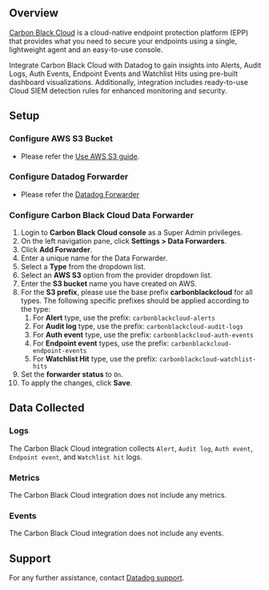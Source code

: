 ## Overview

[Carbon Black Cloud][1] is a cloud-native endpoint protection platform (EPP) that provides what you need to secure your endpoints using a single, lightweight agent and an easy-to-use console.

Integrate Carbon Black Cloud with Datadog to gain insights into Alerts, Audit Logs, Auth Events, Endpoint Events and Watchlist Hits using pre-built dashboard visualizations. Additionally, integration includes ready-to-use Cloud SIEM detection rules for enhanced monitoring and security.


## Setup

### Configure AWS S3 Bucket

- Please refer the [Use AWS S3 guide][2].

### Configure Datadog Forwarder

- Please refer the [Datadog Forwarder][3]

### Configure Carbon Black Cloud Data Forwarder

1. Login to **Carbon Black Cloud console** as a Super Admin privileges.
2. On the left navigation pane, click **Settings > Data Forwarders**.
3. Click **Add Forwarder**.
4. Enter a unique name for the Data Forwarder.
5. Select a **Type** from the dropdown list.
6. Select an **AWS S3** option from the provider dropdown list.
7. Enter the **S3 bucket** name you have created on AWS.
8. For the **S3 prefix**, please use the base prefix **carbonblackcloud** for all types. The following specific prefixes should be applied according to the type:
    1. For **Alert** type, use the prefix: `carbonblackcloud-alerts`
    2. For **Audit log** type, use the prefix: `carbonblackcloud-audit-logs`
    2. For **Auth event** type, use the prefix: `carbonblackcloud-auth-events`
    3. For **Endpoint event** types, use the prefix: `carbonblackcloud-endpoint-events`
    4. For **Watchlist Hit** type, use the prefix: `carbonblackcloud-watchlist-hits`
8. Set the **forwarder status** to `On`.
9. To apply the changes, click **Save**.

## Data Collected

### Logs

The Carbon Black Cloud integration collects `Alert`, `Audit log`, `Auth event`, `Endpoint event`, and `Watchlist hit` logs.

### Metrics

The Carbon Black Cloud integration does not include any metrics.

### Events

The Carbon Black Cloud integration does not include any events.

## Support

For any further assistance, contact [Datadog support][4].


[1]: https://www.broadcom.com/products/carbon-black/threat-prevention/carbon-black-cloud
[2]: https://developer.carbonblack.com/reference/carbon-black-cloud/integrations/data-forwarder/quick-setup/#option-1-use-aws-s3
[3]: https://docs.datadoghq.com/logs/guide/forwarder/?tab=manual
[4]: https://docs.datadoghq.com/help/
